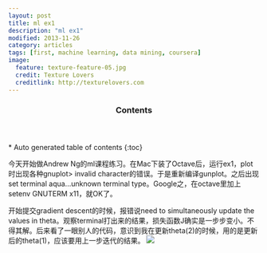 ```yaml
---
layout: post
title: ml ex1 
description: "ml ex1"
modified: 2013-11-26
category: articles
tags: [first, machine learning, data mining, coursera]
image:
  feature: texture-feature-05.jpg
  credit: Texture Lovers
  creditlink: http://texturelovers.com
---
```


<section id="table-of-contents" class="toc">
  <header>
    <h3>Contents</h3>
  </header>
<div id="drawer" markdown="1">
*  Auto generated table of contents
{:toc}
</div>
</section><!-- /#table-of-contents -->


今天开始做Andrew Ng的ml课程练习。在Mac下装了Octave后，运行ex1，plot时出现各种gnuplot> invalid character的错误。于是重新编译gunplot。之后出现set terminal aqua...unknown terminal type。Google之，在octave里加上setenv GNUTERM x11，就OK了。

开始提交gradient descent的时候，报错说need to simultaneously update the values in theta。观察terminal打出来的结果，损失函数J确实是一步步变小。不得其解。后来看了一眼别人的代码，意识到我在更新theta(2)的时候，用的是更新后的theta(1)，应该要用上一步迭代的结果。
<img src="{{ root_url }}/images/gradient_simultaneous_update.jpg" />
